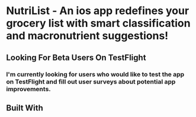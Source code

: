 # NutriList - An ios app redefines your grocery list with smart classification and macronutrient suggestions!

## Looking For Beta Users On TestFlight
### I'm currently looking for users who would like to test the app on TestFlight and fill out user surveys about potential app improvements.

## Built With


